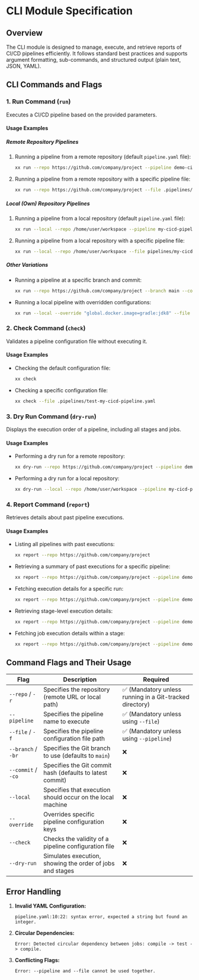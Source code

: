 # CLI Module Specification

## Overview

The CLI module is designed to manage, execute, and retrieve reports of CI/CD pipelines efficiently.
It follows standard best practices and supports argument formatting, sub-commands, and structured output (plain text, JSON, YAML).

## **CLI Commands and Flags**

### 1. **Run Command (`run`)**

Executes a CI/CD pipeline based on the provided parameters.

#### **Usage Examples**

##### **Remote Repository Pipelines**

1. Running a pipeline from a remote repository (default `pipeline.yaml` file):

   ```sh
   xx run --repo https://github.com/company/project --pipeline demo-ci-pipeline
   ```

2. Running a pipeline from a remote repository with a specific pipeline file:

   ```sh
   xx run --repo https://github.com/company/project --file .pipelines/test-my-cicd-pipeline.yaml
   ```

##### **Local (Own) Repository Pipelines**

1. Running a pipeline from a local repository (default `pipeline.yaml` file):

   ```sh
   xx run --local --repo /home/user/workspace --pipeline my-cicd-pipeline
   ```

2. Running a pipeline from a local repository with a specific pipeline file:

   ```sh
   xx run --local --repo /home/user/workspace --file pipelines/my-cicd-pipeline.yaml
   ```

##### **Other Variations**

- Running a pipeline at a specific branch and commit:

  ```sh
  xx run --repo https://github.com/company/project --branch main --commit 3df7142 --pipeline demo-ci-pipeline
  ```

- Running a local pipeline with overridden configurations:

  ```sh
  xx run --local --override "global.docker.image=gradle:jdk8" --file .pipelines/test-my-cicd-pipeline.yaml
  ```

### 2. **Check Command (`check`)**

Validates a pipeline configuration file without executing it.

#### **Usage Examples**

- Checking the default configuration file:

  ```sh
  xx check
  ```

- Checking a specific configuration file:

  ```sh
  xx check --file .pipelines/test-my-cicd-pipeline.yaml
  ```

### 3. **Dry Run Command (`dry-run`)**

Displays the execution order of a pipeline, including all stages and jobs.

#### **Usage Examples**

- Performing a dry run for a remote repository:

  ```sh
  xx dry-run --repo https://github.com/company/project --pipeline demo-ci-pipeline
  ```

- Performing a dry run for a local repository:

  ```sh
  xx dry-run --local --repo /home/user/workspace --pipeline my-cicd-pipeline
  ```

### 4. **Report Command (`report`)**

Retrieves details about past pipeline executions.

#### **Usage Examples**

- Listing all pipelines with past executions:

  ```sh
  xx report --repo https://github.com/company/project
  ```

- Retrieving a summary of past executions for a specific pipeline:

  ```sh
  xx report --repo https://github.com/company/project --pipeline demo-ci-pipeline
  ```

- Fetching execution details for a specific run:

  ```sh
  xx report --repo https://github.com/company/project --pipeline demo-ci-pipeline --run 2
  ```

- Retrieving stage-level execution details:

  ```sh
  xx report --repo https://github.com/company/project --pipeline demo-ci-pipeline --stage build
  ```

- Fetching job execution details within a stage:

  ```sh
  xx report --repo https://github.com/company/project --pipeline demo-ci-pipeline --stage build --job compile
  ```

## **Command Flags and Their Usage**

| Flag               | Description                                                | Required                                                |
| ------------------ | ---------------------------------------------------------- | ------------------------------------------------------- |
| `--repo` / `-r`    | Specifies the repository (remote URL or local path)        | ✅ (Mandatory unless running in a Git-tracked directory) |
| `--pipeline`       | Specifies the pipeline name to execute                     | ✅ (Mandatory unless using `--file`)                     |
| `--file` / `-f`    | Specifies the pipeline configuration file path             | ✅ (Mandatory unless using `--pipeline`)                 |
| `--branch` / `-br` | Specifies the Git branch to use (defaults to `main`)       | ❌                                                       |
| `--commit` / `-co` | Specifies the Git commit hash (defaults to latest commit)  | ❌                                                       |
| `--local`          | Specifies that execution should occur on the local machine | ❌                                                       |
| `--override`       | Overrides specific pipeline configuration keys             | ❌                                                       |
| `--check`          | Checks the validity of a pipeline configuration file       | ❌                                                       |
| `--dry-run`        | Simulates execution, showing the order of jobs and stages  | ❌                                                       |

## **Error Handling**

1. **Invalid YAML Configuration:**

   ```
   pipeline.yaml:10:22: syntax error, expected a string but found an integer.
   ```

2. **Circular Dependencies:**

   ```
   Error: Detected circular dependency between jobs: compile -> test -> compile.
   ```

3. **Conflicting Flags:**

   ```
   Error: --pipeline and --file cannot be used together.
   ```

